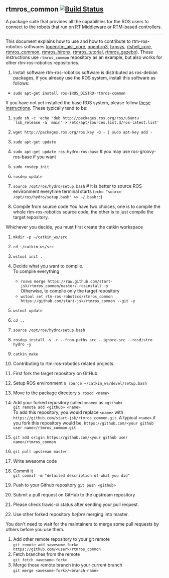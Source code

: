 rtmros_common  [![Build Status](https://travis-ci.org/start-jsk/rtmros_common.png)](https://travis-ci.org/start-jsk/rtmros_common)
-------------

A package suite that provides all the capabilities for the ROS users to connect to the robots that run on RT Middleware or RTM-based controllers.


--------------

This document explains how to use and how to contribute to rtm-ros-robotics softwares ([openrtm_aist_core](https://github.com/start-jsk/openrtm_aist_core), [openhrp3](https://github.com/start-jsk/openhrp3), [hrpsys](https://github.com/start-jsk/hrpsys), [rtshell_core](https://github.com/start-jsk/rtshell_core), [rtmros_common](https://github.com/start-jsk/rtmros_common), [rtmros_hironx](https://github.com/start-jsk/rtmros_hironx), [rtmros_tutorial](https://github.com/start-jsk/rtmros_turorial), [rtmros_gazebo](https://github.com/start-jsk/rtmros_gazebo)). These instructions use `rtmros_common` repository as an example, but also works for other rtm-ros-robotics repositories.

1. Install software
 rtm-ros-robotics software is distributed as ros-debian packages, if you already use the ROS system, install this software as follows:
 - `sudo apt-get install ros-$ROS_DISTRO-rtmros-common`
 
 If you have not yet installed the base ROS system, please follow [these instructions](http://wiki.ros.org/hydro/Installation/Ubuntu). These typically tend to be:  
 1. ``sudo sh -c 'echo "deb http://packages.ros.org/ros/ubuntu `lsb_release -a` main" > /etc/apt/sources.list.d/ros-latest.list'``  
 2. `wget http://packages.ros.org/ros.key -O - | sudo apt-key add -`  
 3. `sudo apt-get update`  
 4. `sudo apt-get update ros-hydro-ros-base` # you may use ros-groovy-ros-base if you want  
 5. `sudo rosdep init`  
 6. `rosdep update`  
 7. `source /opt/ros/hydro/setup.bash` # it is better to source ROS environment everytime terminal starts (`echo "source /opt/ros/hydro/setup.bash" >> ~/.bashrc`)  

2. Compile from source code
 You have two choices, one is to compile the whole rtm-ros-robotics source code, the other is to just compile the target repository.
 
 Whichever you decide, you must first create the catkin workspace
  1. `mkdir -p ~/catkin_ws/src`
  2. `cd ~/catkin_ws/src`
  3. `wstool init .`
  4. Decide what you want to compile.  
     To compile everything
     - `rosws merge https://raw.github.com/start-jsk/rtmros_common/master/.rosinstall -y`  
    Otherwise, to compile only the target repository
     - `wstool set rtm-ros-robotics/rtmros_common https://github.com/start-jsk/rtmros_common --git -y`
  5. `wstool update `
  6. `cd ..`
  7. `source /opt/ros/hydro/setup.bash`
  8. `rosdep install -v -r --from-paths src --ignore-src --rosdistro hydro -y`
  9. `catkin_make`

3. Contributing to rtm-ros-robotics related projects.
 1. First fork the target repository on GitHub
 2. Setup ROS environment
    `$ source ~/catkin_ws/devel/setup.bash`
 2. Move to the package directory
    `$ roscd <name>`
 3. Add your forked repository called `<name>` as `<github>`  
   `git remote add <github> <name>`  
   To add this repository, you would replace `<name>` with `https://github.com/start-jsk/rtmros_common.git`. A typical `<name>` if you fork this repository would be, `https://github.com/<your github user name>/rtmros_common.git`
 4. `git add origin https://github.com/<your github user name>/rtmros_common`
 6. `git pull upstream master`
 7. Write awesome code
 8. Commit it  
    `git commit -m "detailed description of what you did"`
 9. Push to your Github repository
    `git push <github>`
 10. Submit a pull request on GitHub to the upstream repository
 11. Please check travic-ci status after sending your pull request.

4. Use other forked repository *before* merging into master.

 You don't need to wait for the maintainers to merge some pull requests by others before you use them.
 1. Add other remote repository to your git remote  
   `git remote add <awesome-fork> https://github.com/<user>/rtmros_common`
 2. Fetch branches from the remote  
   `git fetch <awesome-fork>`
 3. Merge those remote branch into your current branch  
   `git merge <awesome-fork>/<branch-name>`

